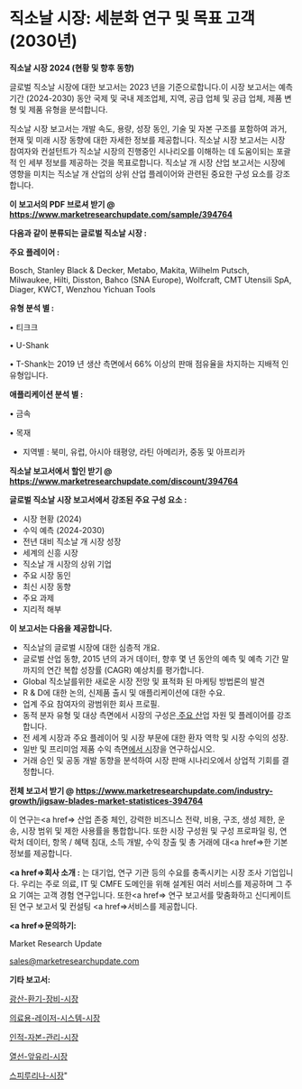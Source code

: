 # 직소날 시장: 세분화 연구 및 목표 고객(2030년)

<strong>직소날 시장 2024 (현황 및 향후 동향)</strong>

글로벌 직소날 시장에 대한 보고서는 2023 년을 기준으로합니다.이 시장 보고서는 예측 기간 (2024-2030) 동안 국제 및 국내 제조업체, 지역, 공급 업체 및 공급 업체, 제품 변형 및 제품 유형을 분석합니다.

직소날 시장 보고서는 개발 속도, 용량, 성장 동인, 기술 및 자본 구조를 포함하여 과거, 현재 및 미래 시장 동향에 대한 자세한 정보를 제공합니다. 직소날 시장 보고서는 시장 참여자와 컨설턴트가 직소날 시장의 진행중인 시나리오를 이해하는 데 도움이되는 포괄적 인 세부 정보를 제공하는 것을 목표로합니다. 직소날 개 시장 산업 보고서는 시장에 영향을 미치는 직소날 개 산업의 상위 산업 플레이어와 관련된 중요한 구성 요소를 강조합니다.



<strong>이 보고서의 PDF 브로셔 받기 @ <a href=https://www.marketresearchupdate.com/sample/394764>https://www.marketresearchupdate.com/sample/394764</a></strong>



<strong>다음과 같이 분류되는 글로벌 직소날 시장 :</strong>



<strong>주요 플레이어 :</strong>

Bosch, Stanley Black & Decker, Metabo, Makita, Wilhelm Putsch, Milwaukee, Hilti, Disston, Bahco (SNA Europe), Wolfcraft, CMT Utensili SpA, Diager, KWCT, Wenzhou Yichuan Tools



<strong>유형 분석 별 :</strong>

• 티크크

• U-Shank

• T-Shank는 2019 년 생산 측면에서 66% 이상의 판매 점유율을 차지하는 지배적 인 유형입니다.



<strong>애플리케이션 분석 별 :</strong>

• 금속

• 목재

<ul>
  <li>지역별 : 북미, 유럽, 아시아 태평양, 라틴 아메리카, 중동 및 아프리카</li>
</ul>


<strong>직소날 보고서에서 할인 받기 @ <a href=https://www.marketresearchupdate.com/discount/394764>https://www.marketresearchupdate.com/discount/394764</a></strong>



<strong>글로벌 직소날 시장 보고서에서 강조된 주요 구성 요소 :</strong>
<ul>
  <li>시장 현황 (2024)</li>
  <li>수익 예측 (2024-2030)</li>
  <li>전년 대비 직소날 개 시장 성장</li>
  <li>세계의 신흥 시장</li>
  <li>직소날 개 시장의 상위 기업</li>
  <li>주요 시장 동인</li>
  <li>최신 시장 동향</li>
  <li>주요 과제</li>
  <li>지리적 해부</li>
</ul>


<strong>이 보고서는 다음을 제공합니다.</strong>
<ul>
  <li>직소날의 글로벌 시장에 대한 심층적 개요.</li>
  <li>글로벌 산업 동향, 2015 년의 과거 데이터, 향후 몇 년 동안의 예측 및 예측 기간 말까지의 연간 복합 성장률 (CAGR) 예상치를 평가합니다.</li>
  <li>Global 직소날를위한 새로운 시장 전망 및 표적화 된 마케팅 방법론의 발견</li>
  <li>R &amp; D에 대한 논의, 신제품 출시 및 애플리케이션에 대한 수요.</li>
  <li>업계 주요 참여자의 광범위한 회사 프로필.</li>
  <li>동적 분자 유형 및 대상 측면에서 시장의 구성은<a href=> 주요 산</a>업 자원 및 플레이어를 강조합니다.</li>
  <li>전 세계 시장과 주요 플레이어 및 시장 부문에 대한 환자 역학 및 시장 수익의 성장.</li>
  <li>일반 및 프리미엄 제품 수익 측면<a href=>에서 시</a>장을 연구하십시오.</li>
  <li>거래 승인 및 공동 개발 동향을 분석하여 시장 판매 시나리오에서 상업적 기회를 결정합니다.</li>
</ul>



<strong>전체 보고서 받기 @ <a href=https://www.marketresearchupdate.com/industry-growth/jigsaw-blades-market-statistices-394764>https://www.marketresearchupdate.com/industry-growth/jigsaw-blades-market-statistices-394764</a></strong>

이 연구는<a href=> 산업 존중</a> 체인, 강력한 비즈니스 전략, 비용, 구조, 생성 제한, 운송, 시장 범위 및 제한 사용률을 통합합니다. 또한 시장 구성원 및 구성 프로파일 링, 연락처 데이터, 항목 / 혜택 침대, 소득 개발, 수익 창출 및 총 거래에 대<a href=>한 기본 </a>정보를 제공합니다.



<strong><a href=>회사 소</a>개 :</strong>
는 대기업, 연구 기관 등의 수요를 충족시키는 시장 조사 기업입니다. 우리는 주로 의료, IT 및 CMFE 도메인을 위해 설계된 여러 서비스를 제공하며 그 주요 기여는 고객 경험 연구입니다. 또한<a href=> 연구 보</a>고서를 맞춤화하고 신디케이트 된 연구 보고서 및 컨설팅 <a href=>서비스</a>를 제공합니다.



<strong><a href=>문의하기:</a></strong>

Market Research Update

sales@marketresearchupdate.com



<strong>기타 보고서:</strong>

<a href=https://www.linkedin.com/pulse/광산-환기-장비-시장-경쟁-분석-및-성장-잠재력-2029-analytics-alchemy-360-analysis/>광산-환기-장비-시장</a>

<a href=https://www.linkedin.com/pulse/의료용-레이저-시스템-시장-규모-및-성장-2023-isdailynews-eyb8f/>의료용-레이저-시스템-시장</a>

<a href=https://www.linkedin.com/pulse/인적-자본-관리-시장-동향-및-성장-전망-analytics-avenue-adventures-24-ana-5rc1f/>인적-자본-관리-시장</a>

<a href=https://www.linkedin.com/pulse/열선-앞유리-시장-동향-및-성장-전망-consumer-connection-chronicles-24--cb1sf/>열선-앞유리-시장</a>

<a href=https://www.linkedin.com/pulse/스피루리나-시장-규모-및-성장-2023-consumer-connection-chronicles-24--rulqf/>스피루리나-시장</a>"
